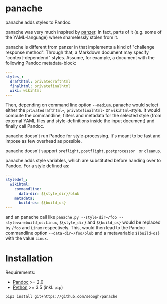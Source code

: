 # panache

panache adds styles to Pandoc. 

panache was very much inspired by [panzer]. In fact, parts of it (e.g. some of the YAML-language) where shamelessly stolen from it. 

panache is different from panzer in that implements a kind of "challenge response method". Through that, a Markdown document may specify "context-dependend" styles. Assume, for example, a document with the following Pandoc metadata-block:

```yaml
---
styles_:
  drafthtml: privatedrafthtml
  finalhtml: privatefinalhtml
  wiki: wikihtml
---
```

Then, depending on command line option `--medium`, panache would select either the `privatedrafthtml`-, `privatefinalhtml`- or `wikihtml`-style. It would compute the commandline, filters and metadata for the selected style (from external YAML files and style-definitions inside the input document) and finally call Pandoc.

panache doesn't run Pandoc for style-processing. It's meant to be fast and impose as few overhead as possible.

panache doesn't support `preflight`, `postflight`, `postprocessor ` or `cleanup`. 

panache adds style variables, which are substituted before handing over to Pandoc. For a style defined as: 

```yaml
---
styledef_:
  wikihtml:
    commandline:
      data-dir: ${style_dir}/blub
    metadata:
      build-os: ${build_os}
---
```

and an panache call like `panache.py --style-dir=/foo --stylevar=build_os:Linux`, `${style_dir}` and `${build_os}` would be replaced by `/foo` and `Linux` respectively. This, would then lead to the Pandoc commandline option `--data-dir=/foo/blub` and a metavariable `${build-os}` with the value `Linux`.


# Installation

Requirements:

-    [Pandoc] >= 2.0
-    [Python] >= 3.5 (inkl. `pip`)

````bash
pip3 install git+https://github.com/sebogh/panache
````

[Pandoc]: https://pandoc.org/
[Python]: https://www.python.org/downloads/
[panzer]: https://github.com/msprev/panzer
